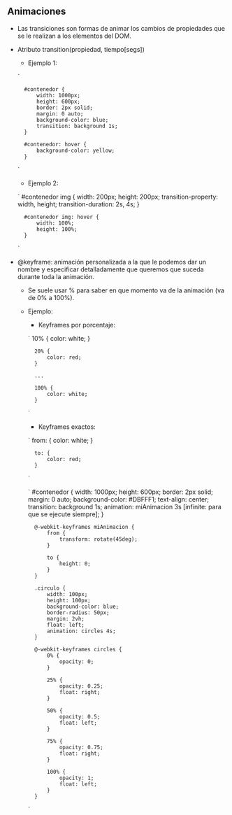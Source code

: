 ## Animaciones

- Las transiciones son formas de animar los cambios de propiedades que se le realizan a los elementos del DOM.

- Atributo transition(propiedad, tiempo[segs])
    
    - Ejemplo 1:

    `

        #contenedor {
            width: 1000px;
            height: 600px;
            border: 2px solid;
            margin: 0 auto;
            background-color: blue;
            transition: background 1s;
        }

        #contenedor: hover {
            background-color: yellow;
        }

    `

    - Ejemplo 2:

    `
        #contenedor img {
            width: 200px;
            height: 200px;
            transition-property: width, height;
            transition-duration: 2s, 4s;
        }

        #contenedor img: hover {
            width: 100%;
            height: 100%;
        }
    `

- @keyframe: animación personalizada a la que le podemos dar un nombre y especificar detalladamente que queremos que suceda durante toda la animación.

    - Se suele usar % para saber en que momento va de la animación (va de 0% a 100%).

    - Ejemplo:

        - Keyframes por porcentaje:

        `
            10% {
                color: white;
            }

            20% {
                color: red;
            }

            ...

            100% {
                color: white;
            }
        `

        - Keyframes exactos:

        `
            from: {
                color: white;
            }

            to: {
                color: red;
            }
        `

        `
            #contenedor {
                width: 1000px;
                height: 600px;
                border: 2px solid;
                margin: 0 auto;
                background-color: #DBFFF1;
                text-align: center;
                transition: background 1s;
                animation: miAnimacion 3s [infinite: para que se ejecute siempre];
            }

            @-webkit-keyframes miAnimacion {
                from { 
                    transform: rotate(45deg);
                }

                to {
                    height: 0;
                }
            }

            .circulo {
                width: 100px;
                height: 100px;
                background-color: blue;
                border-radius: 50px;
                margin: 2vh;
                float: left;
                animation: circles 4s;
            }

            @-webkit-keyframes circles {
                0% {
                    opacity: 0;
                }

                25% {
                    opacity: 0.25;
                    float: right;
                }

                50% {
                    opacity: 0.5;
                    float: left;
                }

                75% {
                    opacity: 0.75;
                    float: right;
                }

                100% {
                    opacity: 1;
                    float: left;
                }
            }
        `